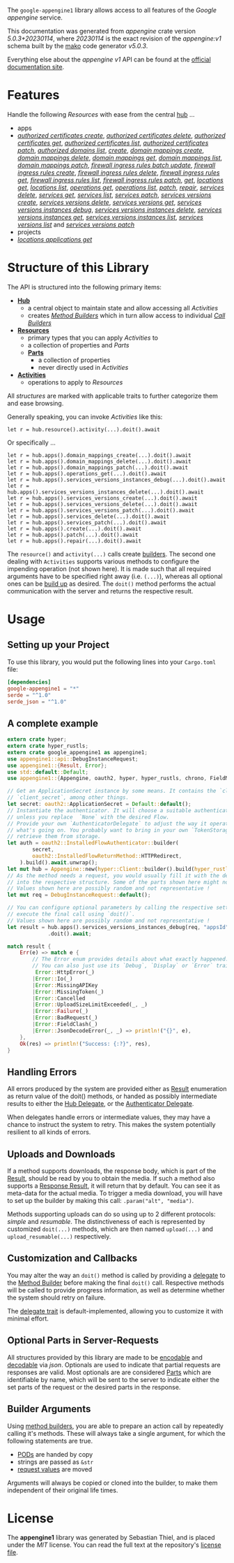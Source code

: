 <!---
DO NOT EDIT !
This file was generated automatically from 'src/generator/templates/api/README.md.mako'
DO NOT EDIT !
-->
The `google-appengine1` library allows access to all features of the *Google appengine* service.

This documentation was generated from *appengine* crate version *5.0.3+20230114*, where *20230114* is the exact revision of the *appengine:v1* schema built by the [mako](http://www.makotemplates.org/) code generator *v5.0.3*.

Everything else about the *appengine* *v1* API can be found at the
[official documentation site](https://cloud.google.com/appengine/docs/admin-api/).
# Features

Handle the following *Resources* with ease from the central [hub](https://docs.rs/google-appengine1/5.0.3+20230114/google_appengine1/Appengine) ...

* apps
 * [*authorized certificates create*](https://docs.rs/google-appengine1/5.0.3+20230114/google_appengine1/api::AppAuthorizedCertificateCreateCall), [*authorized certificates delete*](https://docs.rs/google-appengine1/5.0.3+20230114/google_appengine1/api::AppAuthorizedCertificateDeleteCall), [*authorized certificates get*](https://docs.rs/google-appengine1/5.0.3+20230114/google_appengine1/api::AppAuthorizedCertificateGetCall), [*authorized certificates list*](https://docs.rs/google-appengine1/5.0.3+20230114/google_appengine1/api::AppAuthorizedCertificateListCall), [*authorized certificates patch*](https://docs.rs/google-appengine1/5.0.3+20230114/google_appengine1/api::AppAuthorizedCertificatePatchCall), [*authorized domains list*](https://docs.rs/google-appengine1/5.0.3+20230114/google_appengine1/api::AppAuthorizedDomainListCall), [*create*](https://docs.rs/google-appengine1/5.0.3+20230114/google_appengine1/api::AppCreateCall), [*domain mappings create*](https://docs.rs/google-appengine1/5.0.3+20230114/google_appengine1/api::AppDomainMappingCreateCall), [*domain mappings delete*](https://docs.rs/google-appengine1/5.0.3+20230114/google_appengine1/api::AppDomainMappingDeleteCall), [*domain mappings get*](https://docs.rs/google-appengine1/5.0.3+20230114/google_appengine1/api::AppDomainMappingGetCall), [*domain mappings list*](https://docs.rs/google-appengine1/5.0.3+20230114/google_appengine1/api::AppDomainMappingListCall), [*domain mappings patch*](https://docs.rs/google-appengine1/5.0.3+20230114/google_appengine1/api::AppDomainMappingPatchCall), [*firewall ingress rules batch update*](https://docs.rs/google-appengine1/5.0.3+20230114/google_appengine1/api::AppFirewallIngressRuleBatchUpdateCall), [*firewall ingress rules create*](https://docs.rs/google-appengine1/5.0.3+20230114/google_appengine1/api::AppFirewallIngressRuleCreateCall), [*firewall ingress rules delete*](https://docs.rs/google-appengine1/5.0.3+20230114/google_appengine1/api::AppFirewallIngressRuleDeleteCall), [*firewall ingress rules get*](https://docs.rs/google-appengine1/5.0.3+20230114/google_appengine1/api::AppFirewallIngressRuleGetCall), [*firewall ingress rules list*](https://docs.rs/google-appengine1/5.0.3+20230114/google_appengine1/api::AppFirewallIngressRuleListCall), [*firewall ingress rules patch*](https://docs.rs/google-appengine1/5.0.3+20230114/google_appengine1/api::AppFirewallIngressRulePatchCall), [*get*](https://docs.rs/google-appengine1/5.0.3+20230114/google_appengine1/api::AppGetCall), [*locations get*](https://docs.rs/google-appengine1/5.0.3+20230114/google_appengine1/api::AppLocationGetCall), [*locations list*](https://docs.rs/google-appengine1/5.0.3+20230114/google_appengine1/api::AppLocationListCall), [*operations get*](https://docs.rs/google-appengine1/5.0.3+20230114/google_appengine1/api::AppOperationGetCall), [*operations list*](https://docs.rs/google-appengine1/5.0.3+20230114/google_appengine1/api::AppOperationListCall), [*patch*](https://docs.rs/google-appengine1/5.0.3+20230114/google_appengine1/api::AppPatchCall), [*repair*](https://docs.rs/google-appengine1/5.0.3+20230114/google_appengine1/api::AppRepairCall), [*services delete*](https://docs.rs/google-appengine1/5.0.3+20230114/google_appengine1/api::AppServiceDeleteCall), [*services get*](https://docs.rs/google-appengine1/5.0.3+20230114/google_appengine1/api::AppServiceGetCall), [*services list*](https://docs.rs/google-appengine1/5.0.3+20230114/google_appengine1/api::AppServiceListCall), [*services patch*](https://docs.rs/google-appengine1/5.0.3+20230114/google_appengine1/api::AppServicePatchCall), [*services versions create*](https://docs.rs/google-appengine1/5.0.3+20230114/google_appengine1/api::AppServiceVersionCreateCall), [*services versions delete*](https://docs.rs/google-appengine1/5.0.3+20230114/google_appengine1/api::AppServiceVersionDeleteCall), [*services versions get*](https://docs.rs/google-appengine1/5.0.3+20230114/google_appengine1/api::AppServiceVersionGetCall), [*services versions instances debug*](https://docs.rs/google-appengine1/5.0.3+20230114/google_appengine1/api::AppServiceVersionInstanceDebugCall), [*services versions instances delete*](https://docs.rs/google-appengine1/5.0.3+20230114/google_appengine1/api::AppServiceVersionInstanceDeleteCall), [*services versions instances get*](https://docs.rs/google-appengine1/5.0.3+20230114/google_appengine1/api::AppServiceVersionInstanceGetCall), [*services versions instances list*](https://docs.rs/google-appengine1/5.0.3+20230114/google_appengine1/api::AppServiceVersionInstanceListCall), [*services versions list*](https://docs.rs/google-appengine1/5.0.3+20230114/google_appengine1/api::AppServiceVersionListCall) and [*services versions patch*](https://docs.rs/google-appengine1/5.0.3+20230114/google_appengine1/api::AppServiceVersionPatchCall)
* projects
 * [*locations applications get*](https://docs.rs/google-appengine1/5.0.3+20230114/google_appengine1/api::ProjectLocationApplicationGetCall)




# Structure of this Library

The API is structured into the following primary items:

* **[Hub](https://docs.rs/google-appengine1/5.0.3+20230114/google_appengine1/Appengine)**
    * a central object to maintain state and allow accessing all *Activities*
    * creates [*Method Builders*](https://docs.rs/google-appengine1/5.0.3+20230114/google_appengine1/client::MethodsBuilder) which in turn
      allow access to individual [*Call Builders*](https://docs.rs/google-appengine1/5.0.3+20230114/google_appengine1/client::CallBuilder)
* **[Resources](https://docs.rs/google-appengine1/5.0.3+20230114/google_appengine1/client::Resource)**
    * primary types that you can apply *Activities* to
    * a collection of properties and *Parts*
    * **[Parts](https://docs.rs/google-appengine1/5.0.3+20230114/google_appengine1/client::Part)**
        * a collection of properties
        * never directly used in *Activities*
* **[Activities](https://docs.rs/google-appengine1/5.0.3+20230114/google_appengine1/client::CallBuilder)**
    * operations to apply to *Resources*

All *structures* are marked with applicable traits to further categorize them and ease browsing.

Generally speaking, you can invoke *Activities* like this:

```Rust,ignore
let r = hub.resource().activity(...).doit().await
```

Or specifically ...

```ignore
let r = hub.apps().domain_mappings_create(...).doit().await
let r = hub.apps().domain_mappings_delete(...).doit().await
let r = hub.apps().domain_mappings_patch(...).doit().await
let r = hub.apps().operations_get(...).doit().await
let r = hub.apps().services_versions_instances_debug(...).doit().await
let r = hub.apps().services_versions_instances_delete(...).doit().await
let r = hub.apps().services_versions_create(...).doit().await
let r = hub.apps().services_versions_delete(...).doit().await
let r = hub.apps().services_versions_patch(...).doit().await
let r = hub.apps().services_delete(...).doit().await
let r = hub.apps().services_patch(...).doit().await
let r = hub.apps().create(...).doit().await
let r = hub.apps().patch(...).doit().await
let r = hub.apps().repair(...).doit().await
```

The `resource()` and `activity(...)` calls create [builders][builder-pattern]. The second one dealing with `Activities`
supports various methods to configure the impending operation (not shown here). It is made such that all required arguments have to be
specified right away (i.e. `(...)`), whereas all optional ones can be [build up][builder-pattern] as desired.
The `doit()` method performs the actual communication with the server and returns the respective result.

# Usage

## Setting up your Project

To use this library, you would put the following lines into your `Cargo.toml` file:

```toml
[dependencies]
google-appengine1 = "*"
serde = "^1.0"
serde_json = "^1.0"
```

## A complete example

```Rust
extern crate hyper;
extern crate hyper_rustls;
extern crate google_appengine1 as appengine1;
use appengine1::api::DebugInstanceRequest;
use appengine1::{Result, Error};
use std::default::Default;
use appengine1::{Appengine, oauth2, hyper, hyper_rustls, chrono, FieldMask};

// Get an ApplicationSecret instance by some means. It contains the `client_id` and
// `client_secret`, among other things.
let secret: oauth2::ApplicationSecret = Default::default();
// Instantiate the authenticator. It will choose a suitable authentication flow for you,
// unless you replace  `None` with the desired Flow.
// Provide your own `AuthenticatorDelegate` to adjust the way it operates and get feedback about
// what's going on. You probably want to bring in your own `TokenStorage` to persist tokens and
// retrieve them from storage.
let auth = oauth2::InstalledFlowAuthenticator::builder(
        secret,
        oauth2::InstalledFlowReturnMethod::HTTPRedirect,
    ).build().await.unwrap();
let mut hub = Appengine::new(hyper::Client::builder().build(hyper_rustls::HttpsConnectorBuilder::new().with_native_roots().https_or_http().enable_http1().build()), auth);
// As the method needs a request, you would usually fill it with the desired information
// into the respective structure. Some of the parts shown here might not be applicable !
// Values shown here are possibly random and not representative !
let mut req = DebugInstanceRequest::default();

// You can configure optional parameters by calling the respective setters at will, and
// execute the final call using `doit()`.
// Values shown here are possibly random and not representative !
let result = hub.apps().services_versions_instances_debug(req, "appsId", "servicesId", "versionsId", "instancesId")
             .doit().await;

match result {
    Err(e) => match e {
        // The Error enum provides details about what exactly happened.
        // You can also just use its `Debug`, `Display` or `Error` traits
         Error::HttpError(_)
        |Error::Io(_)
        |Error::MissingAPIKey
        |Error::MissingToken(_)
        |Error::Cancelled
        |Error::UploadSizeLimitExceeded(_, _)
        |Error::Failure(_)
        |Error::BadRequest(_)
        |Error::FieldClash(_)
        |Error::JsonDecodeError(_, _) => println!("{}", e),
    },
    Ok(res) => println!("Success: {:?}", res),
}

```
## Handling Errors

All errors produced by the system are provided either as [Result](https://docs.rs/google-appengine1/5.0.3+20230114/google_appengine1/client::Result) enumeration as return value of
the doit() methods, or handed as possibly intermediate results to either the
[Hub Delegate](https://docs.rs/google-appengine1/5.0.3+20230114/google_appengine1/client::Delegate), or the [Authenticator Delegate](https://docs.rs/yup-oauth2/*/yup_oauth2/trait.AuthenticatorDelegate.html).

When delegates handle errors or intermediate values, they may have a chance to instruct the system to retry. This
makes the system potentially resilient to all kinds of errors.

## Uploads and Downloads
If a method supports downloads, the response body, which is part of the [Result](https://docs.rs/google-appengine1/5.0.3+20230114/google_appengine1/client::Result), should be
read by you to obtain the media.
If such a method also supports a [Response Result](https://docs.rs/google-appengine1/5.0.3+20230114/google_appengine1/client::ResponseResult), it will return that by default.
You can see it as meta-data for the actual media. To trigger a media download, you will have to set up the builder by making
this call: `.param("alt", "media")`.

Methods supporting uploads can do so using up to 2 different protocols:
*simple* and *resumable*. The distinctiveness of each is represented by customized
`doit(...)` methods, which are then named `upload(...)` and `upload_resumable(...)` respectively.

## Customization and Callbacks

You may alter the way an `doit()` method is called by providing a [delegate](https://docs.rs/google-appengine1/5.0.3+20230114/google_appengine1/client::Delegate) to the
[Method Builder](https://docs.rs/google-appengine1/5.0.3+20230114/google_appengine1/client::CallBuilder) before making the final `doit()` call.
Respective methods will be called to provide progress information, as well as determine whether the system should
retry on failure.

The [delegate trait](https://docs.rs/google-appengine1/5.0.3+20230114/google_appengine1/client::Delegate) is default-implemented, allowing you to customize it with minimal effort.

## Optional Parts in Server-Requests

All structures provided by this library are made to be [encodable](https://docs.rs/google-appengine1/5.0.3+20230114/google_appengine1/client::RequestValue) and
[decodable](https://docs.rs/google-appengine1/5.0.3+20230114/google_appengine1/client::ResponseResult) via *json*. Optionals are used to indicate that partial requests are responses
are valid.
Most optionals are are considered [Parts](https://docs.rs/google-appengine1/5.0.3+20230114/google_appengine1/client::Part) which are identifiable by name, which will be sent to
the server to indicate either the set parts of the request or the desired parts in the response.

## Builder Arguments

Using [method builders](https://docs.rs/google-appengine1/5.0.3+20230114/google_appengine1/client::CallBuilder), you are able to prepare an action call by repeatedly calling it's methods.
These will always take a single argument, for which the following statements are true.

* [PODs][wiki-pod] are handed by copy
* strings are passed as `&str`
* [request values](https://docs.rs/google-appengine1/5.0.3+20230114/google_appengine1/client::RequestValue) are moved

Arguments will always be copied or cloned into the builder, to make them independent of their original life times.

[wiki-pod]: http://en.wikipedia.org/wiki/Plain_old_data_structure
[builder-pattern]: http://en.wikipedia.org/wiki/Builder_pattern
[google-go-api]: https://github.com/google/google-api-go-client

# License
The **appengine1** library was generated by Sebastian Thiel, and is placed
under the *MIT* license.
You can read the full text at the repository's [license file][repo-license].

[repo-license]: https://github.com/Byron/google-apis-rsblob/main/LICENSE.md

